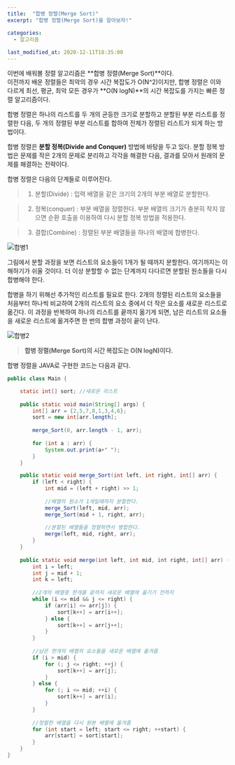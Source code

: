 ```yaml
---
title:  "﻿합병 정렬(Merge Sort)"
excerpt: "﻿합병 정렬(Merge Sort)을 알아보자!"

categories:
  - 알고리즘
  
last_modified_at: 2020-12-11T18:35:00
---
```


이번에 배워볼 정렬 알고리즘은 **합병 정렬(Merge Sort)**이다.  
이전까지 배운 정렬들은 최악의 경우 시간 복잡도가 O(N^2)이지만, 합병 정렬은 이와 다르게  최선, 평균, 최악 모든 경우가 **O(N logN)**의 시간 복잡도를 가지는 빠른 정렬 알고리즘이다.

합병 정렬은 하나의 리스트를 두 개의 균등한 크기로 분할하고 분할된 부분 리스트를 정렬한 다음, 두 개의 정렬된 부분 리스트를 합하여 전체가 정렬된 리스트가 되게 하는 방법이다.

합병 정렬은 **분할 정복(Divide and Conquer)** 방법에 바탕을 두고 있다. 분할 정복 방법은 문제를 작은 2개의 문제로 분리하고 각각을 해결한 다음, 결과를 모아서 원래의 문제를 해결하는 전략이다.

합병 정렬은 다음의 단계들로 이루어진다.

>1. 분할(Divide) : 입력 배열을 같은 크기의 2개의 부분 배열로 분할한다.

>2. 정복(conquer) : 부분 배열을 정렬한다. 부분 배열의 크기가 충분히 작지 않으면 순환 호출을 이용하여 다시 분할 정복 방법을 적용한다.

>3. 결합(Combine) : 정렬된 부분 배열들을 하나의 배열에 합병한다.

![합병1](https://user-images.githubusercontent.com/53072057/101887485-47e78380-3be0-11eb-8db1-952fd4c258a2.JPG)

그림에서 분할 과정을 보면 리스트의 요소들이 1개가 될 때까지 분할한다. 여기까지는 이해하기가 쉬울 것이다. 더 이상 분할할 수 없는 단계까지 다다르면 분할된 원소들을 다시 합병해야 한다.

합병을 하기 위해선 추가적인 리스트를 필요로 한다. 2개의 정렬된 리스트의 요소들을 처음부터 하나씩 비교하여 2개의 리스트의 요소 중에서 더 작은 요소를 새로운 리스트로 옮긴다. 이 과정을 반복하여 하나의 리스트를 끝까지 옮기게 되면, 남은 리스트의 요소들을 새로운 리스트에 옮겨주면 한 번의 합병 과정이 끝이 난다.

![합병2](https://user-images.githubusercontent.com/53072057/101887489-4918b080-3be0-11eb-8b2d-b186587ef911.JPG)

> **합병 정렬(Merge Sort)의 시간 복잡도는 O(N logN)이다.**

합병 정렬을 JAVA로 구현한 코드는 다음과 같다.

```java
public class Main {

	static int[] sort; //새로운 리스트
	
	public static void main(String[] args) {
		int[] arr = {2,5,7,8,1,3,4,6};
		sort = new int[arr.length];
		
		merge_Sort(0, arr.length - 1, arr);
		
		for (int a : arr) {
			System.out.print(a+" ");
		}
	}

	public static void merge_Sort(int left, int right, int[] arr) {
		if (left < right) {
			int mid = (left + right) >> 1;
		
			//배열의 원소가 1개일때까지 분할한다. 
			merge_Sort(left, mid, arr);
			merge_Sort(mid + 1, right, arr);
			
			//분할된 배열들을 정렬하면서 병합한다.
			merge(left, mid, right, arr);
		}
	}
	
	public static void merge(int left, int mid, int right, int[] arr) {
		int i = left;
		int j = mid + 1;
		int k = left;
		
		//2개의 배열중 한개를 끝까지 새로운 배열에 옮기기 전까지
		while (i <= mid && j <= right) {
			if (arr[i] <= arr[j]) {
				sort[k++] = arr[i++];
			} else {
				sort[k++] = arr[j++];
			}
		}
		
		//남은 한개의 배열의 요소들을 새로운 배열에 옮겨줌
		if (i > mid) {
			for (; j <= right; ++j) {
				sort[k++] = arr[j];
			}
		} else {
			for (; i <= mid; ++i) {
				sort[k++] = arr[i];
			}
		}
		
		//정렬한 배열을 다시 원본 배열에 옮겨줌
		for (int start = left; start <= right; ++start) {
			arr[start] = sort[start];
		}
	}
}
```